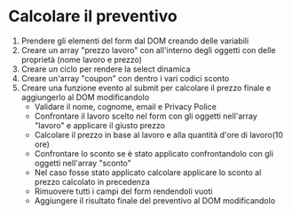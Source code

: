 # Calcolare il preventivo

1) Prendere gli elementi del form dal DOM creando delle variabili
2) Creare un array "prezzo lavoro" con all'interno degli oggetti con delle proprietà (nome lavoro e prezzo)
3) Creare un ciclo per rendere la select dinamica
4) Creare un'array "coupon" con dentro i vari codici sconto
5) Creare una funzione evento al submit per calcolare il prezzo finale e aggiungerlo al DOM modificandolo
    - Validare il nome, cognome, email e Privacy Police
    - Confrontare il lavoro scelto nel form con gli oggetti nell'array "lavoro" e applicare il giusto prezzo
    - Calcolare il prezzo in base al lavoro e alla quantità d'ore di lavoro(10 ore)
    - Confrontare lo sconto se è stato applicato confrontandolo con gli oggetti nell'array "sconto"
    - Nel caso fosse stato applicato calcolare applicare lo sconto al prezzo calcolato in precedenza
    - Rimuovere tutti i campi del form rendendoli vuoti
    - Aggiungere il risultato finale del preventivo al DOM modificandolo
